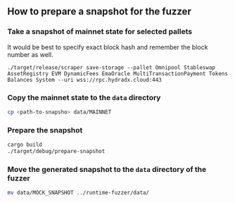 
## How to prepare a snapshot for the fuzzer

### Take a snapshot of mainnet state for selected pallets

It would be best to specify exact block hash and remember the block number as well.

```
./target/release/scraper save-storage --pallet Omnipool Stableswap AssetRegistry EVM DynamicFees EmaOracle MultiTransactionPayment Tokens Balances System --uri wss://rpc.hydradx.cloud:443
```

### Copy the mainnet state to the `data` directory

```bash
cp <path-to-snapsho> data/MAINNET
```

### Prepare the snapshot

```bash
cargo build
./target/debug/prepare-snapshot
```

### Move the generated snapshot to the `data` directory of the fuzzer

```bash
mv data/MOCK_SNAPSHOT ../runtime-fuzzer/data/
```